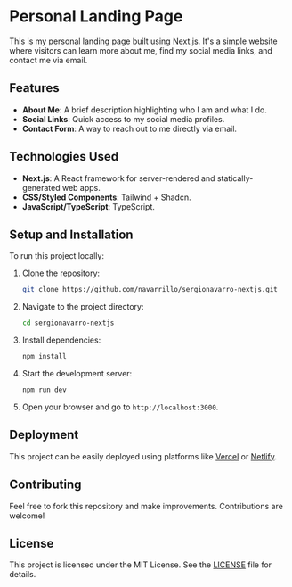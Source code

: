 # Personal Landing Page

This is my personal landing page built using [Next.js](https://nextjs.org/). It's a simple website where visitors can learn more about me, find my social media links, and contact me via email.

## Features

- **About Me**: A brief description highlighting who I am and what I do.
- **Social Links**: Quick access to my social media profiles.
- **Contact Form**: A way to reach out to me directly via email.

## Technologies Used

- **Next.js**: A React framework for server-rendered and statically-generated web apps.
- **CSS/Styled Components**: Tailwind + Shadcn.
- **JavaScript/TypeScript**: TypeScript.

## Setup and Installation

To run this project locally:

1. Clone the repository:
   ```bash
   git clone https://github.com/navarrillo/sergionavarro-nextjs.git
   ```
2. Navigate to the project directory:
   ```bash
   cd sergionavarro-nextjs
   ```
3. Install dependencies:
   ```bash
   npm install
   ```
4. Start the development server:
   ```bash
   npm run dev
   ```
5. Open your browser and go to `http://localhost:3000`.

## Deployment

This project can be easily deployed using platforms like [Vercel](https://vercel.com/) or [Netlify](https://www.netlify.com/).

## Contributing

Feel free to fork this repository and make improvements. Contributions are welcome!

## License

This project is licensed under the MIT License. See the [LICENSE](LICENSE) file for details.
